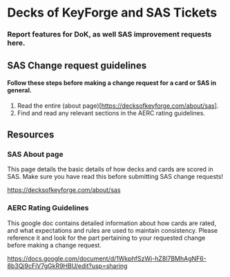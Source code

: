 # Decks of KeyForge and SAS Tickets

### Report features for DoK, as well SAS improvement requests here.

## SAS Change request guidelines

#### Follow these steps before making a change request for a card or SAS in general.

1. Read the entire (about page)[https://decksofkeyforge.com/about/sas].
2. Find and read any relevant sections in the AERC rating guidelines.

## Resources

### SAS About page

This page details the basic details of how decks and cards are scored in SAS. Make sure you have read this before submitting SAS change requests!

https://decksofkeyforge.com/about/sas

### AERC Rating Guidelines

This google doc contains detailed information about how cards are rated, and what expectations and rules are used to maintain consistency. Please reference it and look for the part pertaining to your requested change before making a change request.

https://docs.google.com/document/d/1WkphfSzWj-hZ8l7BMhAgNF6-8b3Qj9cFiV7gGkR9HBU/edit?usp=sharing

